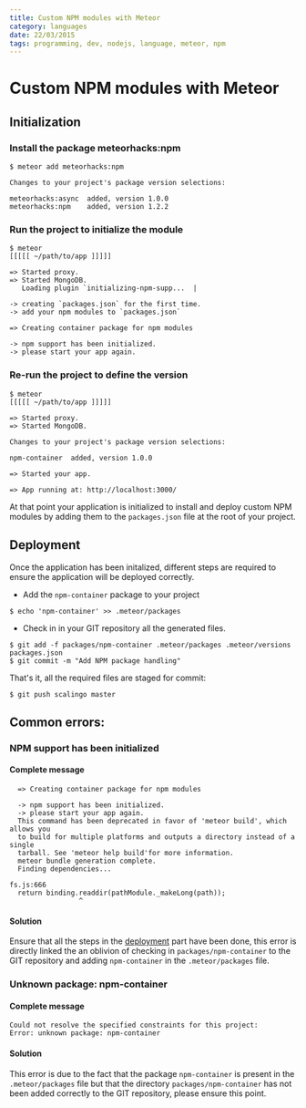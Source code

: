 ```yaml
---
title: Custom NPM modules with Meteor
category: languages
date: 22/03/2015
tags: programming, dev, nodejs, language, meteor, npm
---
```


# Custom NPM modules with Meteor

## Initialization

### Install the package meteorhacks:npm

```
$ meteor add meteorhacks:npm
                                              
Changes to your project's package version selections:
                                              
meteorhacks:async  added, version 1.0.0       
meteorhacks:npm    added, version 1.2.2
```

### Run the project to initialize the module

```
$ meteor
[[[[[ ~/path/to/app ]]]]]                 

=> Started proxy.                             
=> Started MongoDB.                           
   Loading plugin `initializing-npm-supp...  |

-> creating `packages.json` for the first time.
-> add your npm modules to `packages.json`

=> Creating container package for npm modules

-> npm support has been initialized.
-> please start your app again.
```

### Re-run the project to define the version
```
$ meteor
[[[[[ ~/path/to/app ]]]]]                 

=> Started proxy.                             
=> Started MongoDB.                           
                                              
Changes to your project's package version selections:
                                              
npm-container  added, version 1.0.0           

=> Started your app.                          

=> App running at: http://localhost:3000/
```

At that point your application is initialized to install and deploy custom
NPM modules by adding them to the `packages.json` file at the root of your
project.

## Deployment

Once the application has been initalized, different steps are required to
ensure the application will be deployed correctly.

* Add  the `npm-container` package to your project

```
$ echo 'npm-container' >> .meteor/packages
```

* Check in in your GIT repository all the generated files.

```
$ git add -f packages/npm-container .meteor/packages .meteor/versions packages.json
$ git commit -m "Add NPM package handling"
```

That's it, all the required files are staged for commit:

```
$ git push scalingo master
```

## Common errors:

### NPM support has been initialized

#### Complete message

```
  => Creating container package for npm modules
  
  -> npm support has been initialized.
  -> please start your app again.
  This command has been deprecated in favor of 'meteor build', which allows you
  to build for multiple platforms and outputs a directory instead of a single
  tarball. See 'meteor help build'for more information.
  meteor bundle generation complete.
  Finding dependencies...

fs.js:666
  return binding.readdir(pathModule._makeLong(path));
                 ^
```

#### Solution

Ensure that all the steps in the [deployment](#deployment) part have been done,
this error is directly linked the an oblivion of checking in
`packages/npm-container` to the GIT repository and adding `npm-container` in
the `.meteor/packages` file.

### Unknown package: npm-container

#### Complete message

```
Could not resolve the specified constraints for this project:
Error: unknown package: npm-container
```

#### Solution

This error is due to the fact that the package `npm-container` is present in
the `.meteor/packages` file but that the directory `packages/npm-container` has
not been added correctly to the GIT repository, please ensure this point.
